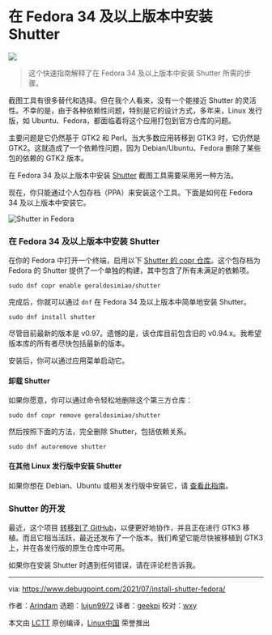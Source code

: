 [#]: subject: (Install Shutter in Fedora 34 and Above)
[#]: via: (https://www.debugpoint.com/2021/07/install-shutter-fedora/)
[#]: author: (Arindam https://www.debugpoint.com/author/admin1/)
[#]: collector: (lujun9972)
[#]: translator: (geekpi)
[#]: reviewer: (wxy)
[#]: publisher: ( )
[#]: url: ( )

在 Fedora 34 及以上版本中安装 Shutter
======

![](https://img.linux.net.cn/data/attachment/album/202108/01/211059fzo531621ydrr27k.jpg)

> 这个快速指南解释了在 Fedora 34 及以上版本中安装 Shutter 所需的步骤。

截图工具有很多替代和选择。但在我个人看来，没有一个能接近 Shutter 的灵活性。不幸的是，由于各种依赖性问题，特别是它的设计方式，多年来，Linux 发行版，如 Ubuntu、Fedora，都面临着将这个应用打包到官方仓库的问题。

主要问题是它仍然基于 GTK2 和 Perl。当大多数应用转移到 GTK3 时，它仍然是 GTK2。这就造成了一个依赖性问题，因为 Debian/Ubuntu、Fedora 删除了某些包的依赖的 GTK2 版本。

在 Fedora 34 及以上版本中安装 [Shutter][1] 截图工具需要采用另一种方法。

现在，你只能通过个人包存档（PPA）来安装这个工具。下面是如何在 Fedora 34 及以上版本中安装它。

![Shutter in Fedora][2]

### 在 Fedora 34 及以上版本中安装 Shutter

在你的 Fedora 中打开一个终端，启用以下 [Shutter 的 copr 仓库][3]。这个包存档为 Fedora 的 Shutter 提供了一个单独的构建，其中包含了所有未满足的依赖项。

```
sudo dnf copr enable geraldosimiao/shutter
```

完成后，你就可以通过 `dnf` 在 Fedora 34 及以上版本中简单地安装 Shutter。

```
sudo dnf install shutter
```

尽管目前最新的版本是 v0.97。遗憾的是，该仓库目前包含旧的 v0.94.x。我希望版本库的所有者尽快包括最新的版本。

安装后，你可以通过应用菜单启动它。

#### 卸载 Shutter

如果你愿意，你可以通过命令轻松地删除这个第三方仓库：

```
sudo dnf copr remove geraldosimiao/shutter
```

然后按照下面的方法，完全删除 Shutter，包括依赖关系。

```
sudo dnf autoremove shutter
```

#### 在其他 Linux 发行版中安装 Shutter

如果你想在 Debian、Ubuntu 或相关发行版中安装它，请 [查看此指南][4]。

### Shutter 的开发

最近，这个项目 [转移到了 GitHub][6]，以便更好地协作，并且正在进行 GTK3 移植。而且它相当活跃，最近还发布了一个版本。我们希望它能尽快被移植到 GTK3 上，并在各发行版的原生仓库中可用。

如果你在安装 Shutter 时遇到任何错误，请在评论栏告诉我。

--------------------------------------------------------------------------------

via: https://www.debugpoint.com/2021/07/install-shutter-fedora/

作者：[Arindam][a]
选题：[lujun9972][b]
译者：[geekpi](https://github.com/geekpi)
校对：[wxy](https://github.com/wxy)

本文由 [LCTT](https://github.com/LCTT/TranslateProject) 原创编译，[Linux中国](https://linux.cn/) 荣誉推出

[a]: https://www.debugpoint.com/author/admin1/
[b]: https://github.com/lujun9972
[1]: https://www.debugpoint.com/tag/shutter
[2]: https://www.debugpoint.com/blog/wp-content/uploads/2021/07/Shutter-in-Fedora.jpeg
[3]: https://copr.fedorainfracloud.org/coprs/geraldosimiao/shutter/
[4]: https://www.debugpoint.com/2020/04/shutter-install-ubuntu/
[6]: https://github.com/shutter-project/shutter

